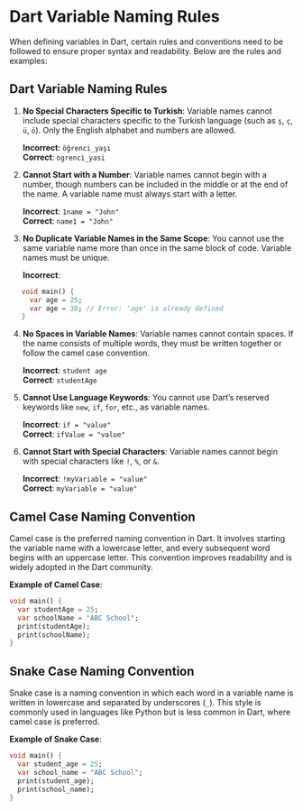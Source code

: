 # Dart Variable Naming Rules

When defining variables in Dart, certain rules and conventions need to be followed to ensure proper syntax and readability. Below are the rules and examples:

## Dart Variable Naming Rules

1. **No Special Characters Specific to Turkish**:
   Variable names cannot include special characters specific to the Turkish language (such as `ş`, `ç`, `ü`, `ö`). Only the English alphabet and numbers are allowed.

   **Incorrect**: `öğrenci_yaşı`  
   **Correct**: `ogrenci_yasi`

2. **Cannot Start with a Number**:
   Variable names cannot begin with a number, though numbers can be included in the middle or at the end of the name. A variable name must always start with a letter.

   **Incorrect**: `1name = "John"`  
   **Correct**: `name1 = "John"`

3. **No Duplicate Variable Names in the Same Scope**:
   You cannot use the same variable name more than once in the same block of code. Variable names must be unique.

   **Incorrect**:
```dart
   void main() {
     var age = 25;
     var age = 30; // Error: 'age' is already defined
   }
```
4. **No Spaces in Variable Names**:
Variable names cannot contain spaces. If the name consists of multiple words, they must be written together or follow the camel case convention.

   **Incorrect**: `student age`  
   **Correct**: `studentAge`

5. **Cannot Use Language Keywords**:
You cannot use Dart’s reserved keywords like `new`, `if`, `for`, etc., as variable names.

   **Incorrect**: `if = "value"`  
   **Correct**: `ifValue = "value"`

6. **Cannot Start with Special Characters**:
Variable names cannot begin with special characters like `!`, `%`, or `&`.

   **Incorrect**: `!myVariable = "value"`  
   **Correct**: `myVariable = "value"`

## Camel Case Naming Convention

Camel case is the preferred naming convention in Dart. It involves starting the variable name with a lowercase letter, and every subsequent word begins with an uppercase letter. This convention improves readability and is widely adopted in the Dart community.

**Example of Camel Case**:
```dart
void main() {
  var studentAge = 25;
  var schoolName = "ABC School";
  print(studentAge);
  print(schoolName);
}
```

## Snake Case Naming Convention

Snake case is a naming convention in which each word in a variable name is written in lowercase and separated by underscores (`_`). This style is commonly used in languages like Python but is less common in Dart, where camel case is preferred.

**Example of Snake Case**:
```dart
void main() {
  var student_age = 25;
  var school_name = "ABC School";
  print(student_age);
  print(school_name);
}
```
